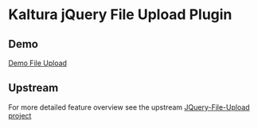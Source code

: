 # Kaltura jQuery File Upload Plugin

## Demo
[Demo File Upload](http://kaltura.github.io/jQuery-File-Upload)

## Upstream
For more detailed feature overview see the upstream [JQuery-File-Upload project](https://github.com/blueimp/jQuery-File-Upload)
